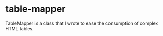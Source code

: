 table-mapper
============

TableMapper is a class that I wrote to ease the consumption of complex HTML tables.
